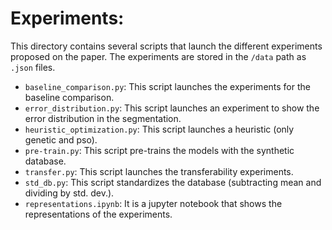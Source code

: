 # Experiments:
This directory contains several scripts that launch the different experiments proposed on the paper.
The experiments are stored in the `/data` path as `.json` files.

 * `baseline_comparison.py`: This script launches the experiments for the baseline comparison.
 * `error_distribution.py`: This script launches an experiment to show the error distribution in the segmentation.
 * `heuristic_optimization.py`: This script launches a heuristic (only genetic and pso).
 * `pre-train.py`: This script pre-trains the models with the synthetic database.
 * `transfer.py`: This script launches the transferability experiments.
 * `std_db.py`: This script standardizes the database (subtracting mean and dividing by std. dev.).
 * `representations.ipynb`: It is a jupyter notebook that shows the representations of the experiments.
